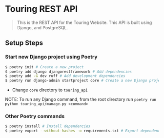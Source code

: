 # Touring REST API

> This is the REST API for the Touring Website. This API is built using Django, and PostgreSQL.

## Setup Steps

### Start new Django project using Poetry

```bash
$ poetry init # Create a new project
$ poetry add django djangorestframework # Add dependencies
$ poetry add -G dev ruff # Add development dependencies
$ poetry run django-admin startproject core # Create a new Django project
```

-   Change `core` directory to `touring_api`

NOTE: To run any Django command, from the root directory run `poetry run python touring_api/manage.py <command>`

### Other Poetry commands

```bash
$ poetry install # Install dependencies
$ poetry export --without-hashes -o requirements.txt # Export dependencies to requirements.txt
```

